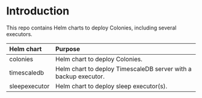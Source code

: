 # Introduction
This repo contains Helm charts to deploy Colonies, including several executors. 

| Helm chart    | Purpose                                                         |
| :---          | :-----------                                                    |
| colonies      | Helm chart to deploy Colonies.                                  |
| timescaledb   | Helm chart to deploy TimescaleDB server with a backup executor. |
| sleepexecutor | Helm chart to deploy sleep executor(s).                         |
